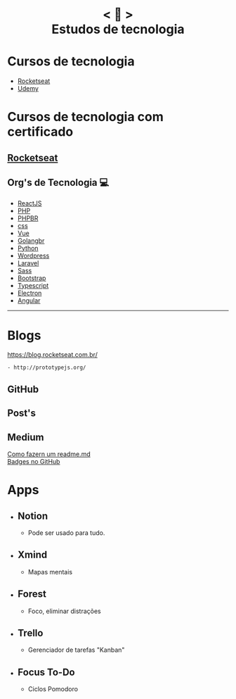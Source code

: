 <h1 align="center">
    < 📜 > <br>
    Estudos de tecnologia
</h1>

# Cursos de tecnologia
- [Rocketseat]()
- [Udemy]()
[]()
[]()
[]()
[]()
[]()
[]()
[]()
[]()
[]()
[]()

# Cursos de tecnologia com certificado
[Rocketseat]()
[]()
[]()
[]()
[]()
[]()
[]()
[]()
[]()
[]()
[]()
-
## Org's de Tecnologia 💻 

- [ReactJS](https://pt-br.reactjs.org/)
- [PHP](https://www.php.net/manual/pt_BR/)
- [PHPBR](http://br.phptherightway.com/)
- [css](https://css-tricks.com/)
- [Vue](https://br.vuejs.org/)
- [Golangbr](http://www.golangbr.org/)
- [Python](https://python.org.br/)
- [Wordpress](https://br.wordpress.org/)
- [Laravel]()
- [Sass]()
- [Bootstrap](https://getbootstrap.com/2.3.2/components.html
)
- [Typescript]()
- [Electron]()
- [Angular]()
---------------------------------

# Blogs 
https://blog.rocketseat.com.br/
```
- http://prototypejs.org/
```
## GitHub
## Post's
## Medium
[Como fazern um readme.md](https://medium.com/@raullesteves/github-como-fazer-um-readme-md-bonitão-c85c8f154f8)<br>
[Badges no GitHub](https://medium.com/@thiagoloureiro/badges-no-github-bf8289496c7d)

# Apps 
- ## Notion
   - Pode ser usado para tudo.
- ## Xmind
   - Mapas mentais
- ## Forest
    - Foco, eliminar distrações
- ## Trello
    - Gerenciador de tarefas "Kanban" 
- ## Focus To-Do
    - Ciclos  Pomodoro
